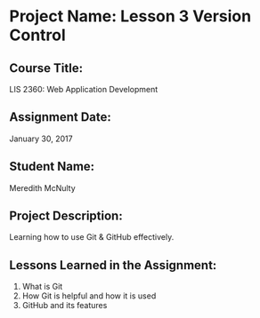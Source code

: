 # Project Name:  Lesson 3 Version Control

## Course Title:
LIS 2360:  Web Application Development

## Assignment Date:  
January 30, 2017

## Student Name:  
Meredith McNulty

## Project Description:
Learning how to use Git & GitHub effectively.

## Lessons Learned in the Assignment:
1. What is Git
2. How Git is helpful and how it is used
3. GitHub and its features
